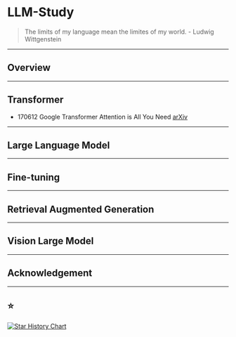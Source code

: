 # LLM-Study


> The limits of my language mean the limites of my world. - Ludwig Wittgenstein

---
## Overview

---
## Transformer
- 170612 Google Transformer Attention is All You Need [arXiv](https://arxiv.org/abs/1706.03762)
---
## Large Language Model

---
## Fine-tuning

---
## Retrieval Augmented Generation

---
## Vision Large Model

---
## Acknowledgement

---
## ⭐

[![Star History Chart](https://api.star-history.com/svg?repos=Jingkou1012/LLM-Study)](https://star-history.com/#Jingkou1012/LLM-Study)
